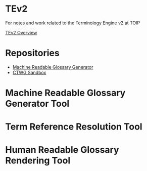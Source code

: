 # TEv2
For notes and work related to the Terminology Engine v2 at TOIP

[TEv2 Overview](https://essif-lab.github.io/framework/docs/tev2/tev2-overview)

# Repositories
- [Machine Readable Glossary Generator](https://github.com/trustoverip/ctwg-toolkit-mrg)
- [CTWG Sandbox](https://github.com/trustoverip/ctwg-sandbox)

# Machine Readable Glossary Generator Tool

# Term Reference Resolution Tool

# Human Readable Glossary Rendering Tool

